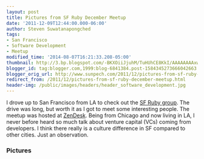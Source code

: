 ```yaml
---
layout: post
title: Pictures from SF Ruby December Meetup
date: '2011-12-09T12:44:00.000-06:00'
author: Steven Suwatanapongched
tags:
- San Francisco
- Software Development
- Meetup
modified_time: '2014-08-07T16:21:33.208-05:00'
thumbnail: http://3.bp.blogspot.com/-BKXOiiJjuhM/TuHUhCE8KkI/AAAAAAAAxwk/Ec4lm6ePbjk/s600/2011-12-07+at+19-06-17.jpg
blogger_id: tag:blogger.com,1999:blog-6841384.post-1584345273666042663
blogger_orig_url: http://www.sunpech.com/2011/12/pictures-from-sf-ruby-december-meetup.html
redirect_from: /2011/12/pictures-from-sf-ruby-december-meetup.html
header-img: /public/images/headers/header_software_development.jpg
---
```


I drove up to San Francisco from LA to check out the <a href="http://www.sfruby.info/">SF Ruby group</a>. The drive was long, but worth it as I got to meet some interesting people. The meetup was hosted at <a href="http://www.zendesk.com/">ZenDesk</a>. Being from Chicago and now living in LA, I never before heard so much talk about venture capital (VCs) coming from developers. I think there really is a culture difference in SF compared to other cities. Just an observation.

### Pictures

<a href="http://3.bp.blogspot.com/-BKXOiiJjuhM/TuHUhCE8KkI/AAAAAAAAxwk/Ec4lm6ePbjk/s600/2011-12-07+at+19-06-17.jpg"><img alt="" border="0"  src="http://3.bp.blogspot.com/-BKXOiiJjuhM/TuHUhCE8KkI/AAAAAAAAxwk/Ec4lm6ePbjk/s320/2011-12-07+at+19-06-17.jpg"  /></a>

<a href="http://4.bp.blogspot.com/-M_kipSiOkAQ/TuHUiVlzaxI/AAAAAAAAxwo/7qQtk1nQzEI/s600/2011-12-07+at+19-06-35.jpg"><img alt="" border="0"  src="http://4.bp.blogspot.com/-M_kipSiOkAQ/TuHUiVlzaxI/AAAAAAAAxwo/7qQtk1nQzEI/s320/2011-12-07+at+19-06-35.jpg"  /></a>

<a href="http://2.bp.blogspot.com/-dYtoDPavb6Y/TuHUi6pQ_3I/AAAAAAAAxws/Bbv1q5L8vRU/s600/2011-12-07+at+19-41-37.jpg"><img alt="" border="0"  src="http://2.bp.blogspot.com/-dYtoDPavb6Y/TuHUi6pQ_3I/AAAAAAAAxws/Bbv1q5L8vRU/s320/2011-12-07+at+19-41-37.jpg"  /></a>

<a href="http://1.bp.blogspot.com/-OSNr4gXh4mk/TuHUj0l3nsI/AAAAAAAAxww/MgltTIGkNeo/s600/2011-12-07+at+19-43-55.jpg"><img alt="" border="0"  src="http://1.bp.blogspot.com/-OSNr4gXh4mk/TuHUj0l3nsI/AAAAAAAAxww/MgltTIGkNeo/s320/2011-12-07+at+19-43-55.jpg"  /></a>

<a href="http://3.bp.blogspot.com/-QOfoEoDtaro/TuHUlsWkm7I/AAAAAAAAxw4/eSnQEPjvI_c/s600/2011-12-07+at+19-45-11.jpg"><img alt="" border="0"  src="http://3.bp.blogspot.com/-QOfoEoDtaro/TuHUlsWkm7I/AAAAAAAAxw4/eSnQEPjvI_c/s320/2011-12-07+at+19-45-11.jpg"  /></a>

<a href="http://3.bp.blogspot.com/-0aJduEsxpRw/TuHUnGl9UUI/AAAAAAAAxxA/0X_zU3XjvN0/s600/2011-12-07+at+19-46-23.jpg"><img alt="" border="0"  src="http://3.bp.blogspot.com/-0aJduEsxpRw/TuHUnGl9UUI/AAAAAAAAxxA/0X_zU3XjvN0/s320/2011-12-07+at+19-46-23.jpg"  /></a>

<a href="http://2.bp.blogspot.com/-Sr3bmi3JOcg/TuHUnuZqMXI/AAAAAAAAxxE/cA4MbQOR3WE/s600/2011-12-07+at+19-46-28.jpg"><img alt="" border="0"  src="http://2.bp.blogspot.com/-Sr3bmi3JOcg/TuHUnuZqMXI/AAAAAAAAxxE/cA4MbQOR3WE/s320/2011-12-07+at+19-46-28.jpg"  /></a>

<a href="http://4.bp.blogspot.com/-JmPlgtKgBTk/TuHUpTCos6I/AAAAAAAAxxM/spW2zKFWSbM/s600/2011-12-07+at+20-00-22.jpg"><img alt="" border="0"  src="http://4.bp.blogspot.com/-JmPlgtKgBTk/TuHUpTCos6I/AAAAAAAAxxM/spW2zKFWSbM/s320/2011-12-07+at+20-00-22.jpg"  /></a>

<a href="http://3.bp.blogspot.com/-L-96V206Hxo/TuHUp4oh-NI/AAAAAAAAxxQ/KfVpZ8_IQx8/s600/2011-12-07+at+20-02-52.jpg"><img alt="" border="0"  src="http://3.bp.blogspot.com/-L-96V206Hxo/TuHUp4oh-NI/AAAAAAAAxxQ/KfVpZ8_IQx8/s320/2011-12-07+at+20-02-52.jpg"  /></a>

<a href="http://2.bp.blogspot.com/-dPt_MuiB5z0/TuHUqXj1K6I/AAAAAAAAxxU/Y_jJGlAf8DE/s600/2011-12-07+at+20-03-01.jpg"><img alt="" border="0"  src="http://2.bp.blogspot.com/-dPt_MuiB5z0/TuHUqXj1K6I/AAAAAAAAxxU/Y_jJGlAf8DE/s320/2011-12-07+at+20-03-01.jpg"  /></a>

<a href="http://1.bp.blogspot.com/-o9Z_3uXXAoU/TuHUrhuHnfI/AAAAAAAAxxc/1_Mfy9Jt1D0/s600/2011-12-07+at+21-00-05.jpg"><img alt="" border="0"  src="http://1.bp.blogspot.com/-o9Z_3uXXAoU/TuHUrhuHnfI/AAAAAAAAxxc/1_Mfy9Jt1D0/s320/2011-12-07+at+21-00-05.jpg"  /></a>

<a href="http://2.bp.blogspot.com/-5lDljJM5218/TuHUtBeWmXI/AAAAAAAAxxg/emkiWlq9yAM/s600/2011-12-07+at+21-00-12.jpg"><img alt="" border="0"  src="http://2.bp.blogspot.com/-5lDljJM5218/TuHUtBeWmXI/AAAAAAAAxxg/emkiWlq9yAM/s320/2011-12-07+at+21-00-12.jpg"  /></a>
